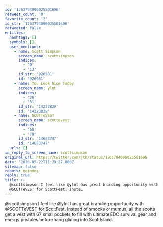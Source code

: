```yaml
---
id: '1263794096025501696'
retweet_count: '0'
favorite_count: '2'
id_str: '1263794096025501696'
retweeted: false
entities:
  hashtags: []
  symbols: []
  user_mentions:
    - name: Scott Simpson
      screen_name: scottsimpson
      indices:
        - '0'
        - '13'
      id_str: '926981'
      id: '926981'
    - name: You Look Nice Today
      screen_name: ylnt
      indices:
        - '26'
        - '31'
      id_str: '14223829'
      id: '14223829'
    - name: SCOTTeVEST
      screen_name: scottevest
      indices:
        - '68'
        - '79'
      id_str: '14683747'
      id: '14683747'
  urls: []
in_reply_to_screen_name: scottsimpson
original_url: https://twitter.com/jth/status/1263794096025501696
date: '2020-05-22T11:29:27.000Z'
sitemap: false
robots: noindex
reply: true
title: >-
  @scottsimpson I feel like @ylnt has great branding opportunity with
  @SCOTTeVEST for ScottFest. Inste…
---
```


@scottsimpson I feel like @ylnt has great branding opportunity with @SCOTTeVEST for ScottFest. Instead of smocks or mumus, all the scotts get a vest with 67 small pockets to fill with ultimate EDC survival gear and energy pustules before hang gliding into ScottIsland.